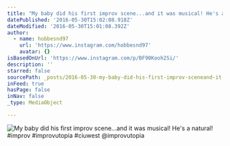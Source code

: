 ```yaml
---
title: "My baby did his first improv scene...and it was musical! He's a natural! #improv #improvutopia #ciuwest @improvutopia"
datePublished: '2016-05-30T15:02:08.918Z'
dateModified: '2016-05-30T15:01:08.392Z'
author:
  - name: hobbesnd97
    url: 'https://www.instagram.com/hobbesnd97'
    avatar: {}
isBasedOnUrl: 'https://www.instagram.com/p/BF90Kooh2Si/'
description: ''
starred: false
sourcePath: _posts/2016-05-30-my-baby-did-his-first-improv-sceneand-it-was-musical-he.md
inFeed: true
hasPage: false
inNav: false
_type: MediaObject

---
```

![My baby did his first improv scene...and it was musical! He's a natural! #improv #improvutopia #ciuwest @improvutopia](https://scontent.cdninstagram.com/t51.2885-15/s640x640/sh0.08/e35/13277810_1594381060891665_8969703_n.jpg?ig_cache_key=MTI2MDM5Mjg5OTk3NjU4NjQwMg%3D%3D.2)